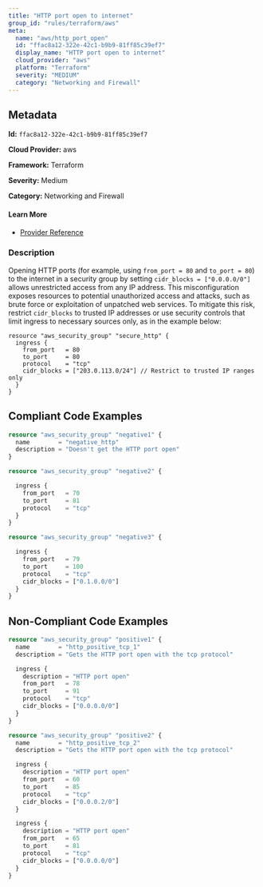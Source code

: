 ```yaml
---
title: "HTTP port open to internet"
group_id: "rules/terraform/aws"
meta:
  name: "aws/http_port_open"
  id: "ffac8a12-322e-42c1-b9b9-81ff85c39ef7"
  display_name: "HTTP port open to internet"
  cloud_provider: "aws"
  platform: "Terraform"
  severity: "MEDIUM"
  category: "Networking and Firewall"
---
```

## Metadata

**Id:** `ffac8a12-322e-42c1-b9b9-81ff85c39ef7`

**Cloud Provider:** aws

**Framework:** Terraform

**Severity:** Medium

**Category:** Networking and Firewall

#### Learn More

 - [Provider Reference](https://registry.terraform.io/providers/hashicorp/aws/latest/docs/resources/security_group)

### Description

 Opening HTTP ports (for example, using `from_port = 80` and `to_port = 80`) to the internet in a security group by setting `cidr_blocks = ["0.0.0.0/0"]` allows unrestricted access from any IP address. This misconfiguration exposes resources to potential unauthorized access and attacks, such as brute force or exploitation of unpatched web services. To mitigate this risk, restrict `cidr_blocks` to trusted IP addresses or use security controls that limit ingress to necessary sources only, as in the example below:

```
resource "aws_security_group" "secure_http" {
  ingress {
    from_port   = 80
    to_port     = 80
    protocol    = "tcp"
    cidr_blocks = ["203.0.113.0/24"] // Restrict to trusted IP ranges only
  }
}
```


## Compliant Code Examples
```terraform
resource "aws_security_group" "negative1" {
  name        = "negative_http"
  description = "Doesn't get the HTTP port open"
}

resource "aws_security_group" "negative2" {

  ingress {
    from_port   = 70
    to_port     = 81
    protocol    = "tcp"
  }
}

resource "aws_security_group" "negative3" {

  ingress {
    from_port   = 79
    to_port     = 100
    protocol    = "tcp"
    cidr_blocks = ["0.1.0.0/0"]
  }
}

```
## Non-Compliant Code Examples
```terraform
resource "aws_security_group" "positive1" {
  name        = "http_positive_tcp_1"
  description = "Gets the HTTP port open with the tcp protocol"

  ingress {
    description = "HTTP port open"
    from_port   = 78
    to_port     = 91
    protocol    = "tcp"
    cidr_blocks = ["0.0.0.0/0"]
  }
}

resource "aws_security_group" "positive2" {
  name        = "http_positive_tcp_2"
  description = "Gets the HTTP port open with the tcp protocol"

  ingress {
    description = "HTTP port open"
    from_port   = 60
    to_port     = 85
    protocol    = "tcp"
    cidr_blocks = ["0.0.0.2/0"]
  }

  ingress {
    description = "HTTP port open"
    from_port   = 65
    to_port     = 81
    protocol    = "tcp"
    cidr_blocks = ["0.0.0.0/0"]
  }
}

```